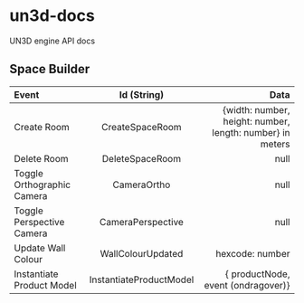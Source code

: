 # un3d-docs
UN3D engine API docs

## Space Builder

  | Event      | Id (String) | Data     |
| :---        |    :----:   |          ---: |
| Create Room      | CreateSpaceRoom       | {width: number, height: number, length: number} in meters  |
| Delete Room   | DeleteSpaceRoom        | null      |
| Toggle Orthographic Camera | CameraOrtho | null |
| Toggle Perspective Camera | CameraPerspective | null |
| Update Wall Colour | WallColourUpdated | hexcode: number |
| Instantiate Product Model| InstantiateProductModel | { productNode, event (ondragover)}|
